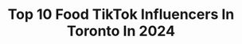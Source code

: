 ---
title: Top 10 Food TikTok Influencers In Toronto In 2024
description: >-
  Find top food TikTok influencers in Toronto in 2024. Most popular hashtags: #toronto #fyp #food #foryoupage.
platform: TikTok
hits: 70
text_top: Discover the top-rated TikTok profiles on inBeat.
text_bottom: inBeat has 70 TikTok influencers like this in Toronto, Canada for you to connect with.
profiles:
  - username: "_sarahmeii"
    fullname: >-
      sugarplum sarah 
    bio: >-
      Toronto 📍 heart been broke so many times when you stalk me but don’t follow
    location: "Canada"
    followers: 4040
    engagement: 742
    commentsToLikes: 0.055082
    id: ck9k21shwinl20j78pb633rku
    verified: false
    hashtags: "#asiangirl, #greenscreen, #positivevibes, #leavingmybody"
  - username: "erinwithmatt"
    fullname: >-
      Erin & Matt
    bio: >-
      Follow us for Toronto food & drinks 🧋🧋🧋 👇Shop the collection👇
    location: "Canada"
    followers: 129800
    engagement: 904
    commentsToLikes: 0.011624
    id: ck8qe49wfr1dn0j78d7ralh5i
    verified: false
    hashtags: "#toronto, #bubbletea, #bubblemilktea, #asianfood"
  - username: "abeckawitdahoodie"
    fullname: >-
      Becka Carolyn
    bio: >-
      Parental discretion is advised Toronto or whatever
    location: "Canada"
    followers: 16500
    engagement: 973
    commentsToLikes: 0.062745
    id: ck8fa2kjf3y0g0j78tikv2mll
    verified: false
    hashtags: "#canadaday, #toronto, #food, #wearamask"
  - username: "thushanii"
    fullname: >-
      thush
    bio: >-
      What happens when I’m bored 😅🧿
    location: "Canada"
    followers: 73100
    engagement: 542
    commentsToLikes: 0.080712
    id: ckafttezg6zq70i78f21qwlnt
    verified: false
    hashtags: "#torontoeats, #food, #tamil, #toronto"
  - username: "ontariofinds"
    fullname: >-
      BEST OF ONTARIO
    bio: >-
      Newest and coolest Ontario adventures! Follow for the best places 📍daily vids
    location: "Canada"
    followers: 9692
    engagement: 649
    commentsToLikes: 0.018283
    id: ckcokvjum59d00j23490ltc2f
    verified: false
    hashtags: "#markham, #ontario, #ajax, #torontodateideas"
  - username: "trecce1792"
    fullname: >-
      trecce1792
    bio: >-
      Follow us on IG↗️ 📍Toronto The Daily food that we make👩🏻‍🍳👨🏼‍🍳
    location: "Canada"
    followers: 21400
    engagement: 700
    commentsToLikes: 0.119692
    id: ck9rgx8yvcsnv0j78iwmxfwjc
    verified: false
    hashtags: "#foryou, #foodtiktok, #valentinesday, #pizza"
  - username: "brownboyhamz"
    fullname: >-
      Hamza 👑
    bio: >-
      Follow Insta For a FB🙃👆🏼 🇵🇰x🇨🇦 Following back everyone Who follows my IG
    location: "Canada"
    followers: 30100
    engagement: 1032
    commentsToLikes: 0.148194
    id: ckan3luwk5y0l0i78zq1l7vr4
    verified: false
    hashtags: "#xyzabc, #foryou, #viral, #f4f"
  - username: "sellumejey"
    fullname: >-
      SellumeJey
    bio: >-
      ॐ| Tamil | 🇨🇦
    location: "Canada"
    followers: 5052
    engagement: 672
    commentsToLikes: 0.031532
    id: ckcuxdiiam0st0j23wdqo7fhd
    verified: false
    hashtags: "#love, #stayhomeon, #foryoupage, #montreal"
  - username: "realmofakemo"
    fullname: >-
      costco queen
    bio: >-
      🤍
    location: "Canada"
    followers: 440300
    engagement: 1429
    commentsToLikes: 0.009506
    id: ck9fy5l2i9brk0j78y5r89ee3
    verified: false
    hashtags: "#blogto, #mom, #fyp, #love"
  - username: "pressuretodiamonds"
    fullname: >-
      PressureToDiamonds
    bio: >-
      Semi TikTok famous
    location: "Canada"
    followers: 5036
    engagement: 515
    commentsToLikes: 0.015563
    id: ck92uypgpo9mg0j78ek51ngl7
    verified: false
    hashtags: "#laugh, #fishing, #viral, #funny"
---